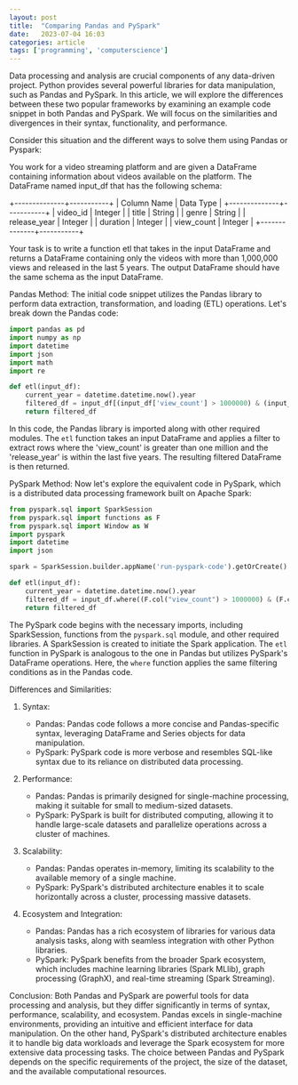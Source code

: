 ```yaml
---
layout: post
title:  "Comparing Pandas and PySpark"
date:   2023-07-04 16:03
categories: article
tags: ['programming', 'computerscience']
---
```


Data processing and analysis are crucial components of any data-driven project. Python provides several powerful libraries for data manipulation, such as Pandas and PySpark. In this article, we will explore the differences between these two popular frameworks by examining an example code snippet in both Pandas and PySpark. We will focus on the similarities and divergences in their syntax, functionality, and performance.

Consider this situation and the different ways to solve them using Pandas or Pyspark:

You work for a video streaming platform and are given a DataFrame containing information about videos available on the platform. The DataFrame named input_df that has the following schema:


+--------------+-----------+
| Column Name  | Data Type |
+--------------+-----------+
| video_id     | Integer   |
| title        | String    |
| genre        | String    |
| release_year | Integer   |
| duration     | Integer   |
| view_count   | Integer   |
+--------------+-----------+


Your task is to write a function etl that takes in the input DataFrame and returns a DataFrame containing only the videos with more than 1,000,000 views and released in the last 5 years. The output DataFrame should have the same schema as the input DataFrame.


Pandas Method:
The initial code snippet utilizes the Pandas library to perform data extraction, transformation, and loading (ETL) operations. Let's break down the Pandas code:

```python
import pandas as pd
import numpy as np
import datetime
import json
import math
import re

def etl(input_df):
    current_year = datetime.datetime.now().year
    filtered_df = input_df[(input_df['view_count'] > 1000000) & (input_df['release_year'] >= current_year - 5)]
    return filtered_df
```

In this code, the Pandas library is imported along with other required modules. The `etl` function takes an input DataFrame and applies a filter to extract rows where the 'view_count' is greater than one million and the 'release_year' is within the last five years. The resulting filtered DataFrame is then returned.

PySpark Method:
Now let's explore the equivalent code in PySpark, which is a distributed data processing framework built on Apache Spark:

```python
from pyspark.sql import SparkSession
from pyspark.sql import functions as F
from pyspark.sql import Window as W
import pyspark
import datetime
import json

spark = SparkSession.builder.appName('run-pyspark-code').getOrCreate()

def etl(input_df):
    current_year = datetime.datetime.now().year
    filtered_df = input_df.where((F.col("view_count") > 1000000) & (F.col("release_year") >= current_year - 5))
    return filtered_df
```

The PySpark code begins with the necessary imports, including SparkSession, functions from the `pyspark.sql` module, and other required libraries. A SparkSession is created to initiate the Spark application. The `etl` function in PySpark is analogous to the one in Pandas but utilizes PySpark's DataFrame operations. Here, the `where` function applies the same filtering conditions as in the Pandas code.

Differences and Similarities:
1. Syntax:
   - Pandas: Pandas code follows a more concise and Pandas-specific syntax, leveraging DataFrame and Series objects for data manipulation.
   - PySpark: PySpark code is more verbose and resembles SQL-like syntax due to its reliance on distributed data processing.

2. Performance:
   - Pandas: Pandas is primarily designed for single-machine processing, making it suitable for small to medium-sized datasets.
   - PySpark: PySpark is built for distributed computing, allowing it to handle large-scale datasets and parallelize operations across a cluster of machines.

3. Scalability:
   - Pandas: Pandas operates in-memory, limiting its scalability to the available memory of a single machine.
   - PySpark: PySpark's distributed architecture enables it to scale horizontally across a cluster, processing massive datasets.

4. Ecosystem and Integration:
   - Pandas: Pandas has a rich ecosystem of libraries for various data analysis tasks, along with seamless integration with other Python libraries.
   - PySpark: PySpark benefits from the broader Spark ecosystem, which includes machine learning libraries (Spark MLlib), graph processing (GraphX), and real-time streaming (Spark Streaming).

Conclusion:
Both Pandas and PySpark are powerful tools for data processing and analysis, but they differ significantly in terms of syntax, performance, scalability, and ecosystem. Pandas excels in single-machine environments, providing an intuitive and efficient interface for data manipulation. On the other hand, PySpark's distributed architecture enables it to handle big data workloads and leverage the Spark ecosystem for more extensive data processing tasks. The choice between Pandas and PySpark depends on the specific requirements of the project, the size of the dataset, and the available computational resources.
